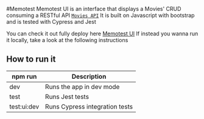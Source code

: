 #Memotest
Memotest UI is an interface that displays a Movies' CRUD consuming a RESTful API [`Movies API`](https://pokeapi.co/) 
It is built on Javascript with bootstrap and is tested with Cypress and Jest

You can check it out fully deploy here [Memotest UI](https://anarod13.github.io/memotest-peliculas/)
If instead you wanna run it locally, take a look at the following instructions


## How to run it

<table>
    <thead>
        <tr>
            <th>npm run</th>
            <th>Description</th>
        </tr>
    </thead>
    <tbody>
    <tr>
        <td>dev</td>
        <td>Runs the app in dev mode</td>
    </tr>
    <tr>
        <td>test</td>
        <td>Runs Jest tests</td>
    </tr>
        <tr>
        <td>test:ui:dev</td>
        <td>Runs Cypress integration tests</td>
    </tbody>
</table>
